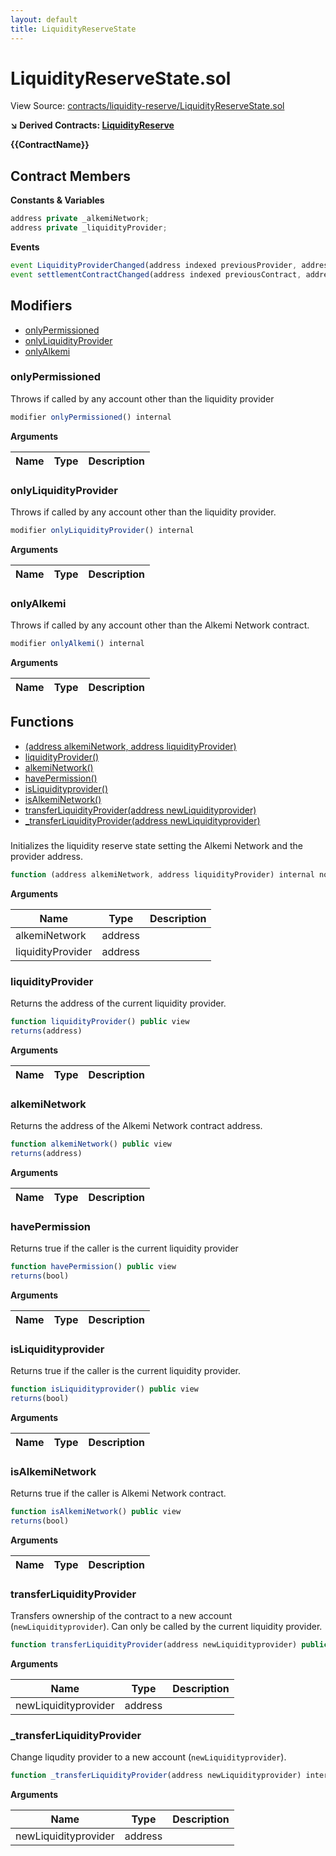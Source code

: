 ```yaml
---
layout: default
title: LiquidityReserveState
---
```


# LiquidityReserveState.sol

View Source: [contracts/liquidity-reserve/LiquidityReserveState.sol](../contracts/liquidity-reserve/LiquidityReserveState.sol)

**↘ Derived Contracts: [LiquidityReserve](LiquidityReserve.md)**

**{{ContractName}}**

## Contract Members
**Constants & Variables**

```js
address private _alkemiNetwork;
address private _liquidityProvider;

```

**Events**

```js
event LiquidityProviderChanged(address indexed previousProvider, address indexed newProvider);
event settlementContractChanged(address indexed previousContract, address indexed newContract);
```

## Modifiers

- [onlyPermissioned](#onlypermissioned)
- [onlyLiquidityProvider](#onlyliquidityprovider)
- [onlyAlkemi](#onlyalkemi)

### onlyPermissioned

Throws if called by any account other than the liquidity provider

```js
modifier onlyPermissioned() internal
```

**Arguments**

| Name        | Type           | Description  |
| ------------- |------------- | -----|

### onlyLiquidityProvider

Throws if called by any account other than the liquidity provider.

```js
modifier onlyLiquidityProvider() internal
```

**Arguments**

| Name        | Type           | Description  |
| ------------- |------------- | -----|

### onlyAlkemi

Throws if called by any account other than the Alkemi Network contract.

```js
modifier onlyAlkemi() internal
```

**Arguments**

| Name        | Type           | Description  |
| ------------- |------------- | -----|

## Functions

- [(address alkemiNetwork, address liquidityProvider)](#)
- [liquidityProvider()](#liquidityprovider)
- [alkemiNetwork()](#alkeminetwork)
- [havePermission()](#havepermission)
- [isLiquidityprovider()](#isliquidityprovider)
- [isAlkemiNetwork()](#isalkeminetwork)
- [transferLiquidityProvider(address newLiquidityprovider)](#transferliquidityprovider)
- [_transferLiquidityProvider(address newLiquidityprovider)](#_transferliquidityprovider)

### 

Initializes the liquidity reserve state setting the Alkemi Network and the provider address.

```js
function (address alkemiNetwork, address liquidityProvider) internal nonpayable
```

**Arguments**

| Name        | Type           | Description  |
| ------------- |------------- | -----|
| alkemiNetwork | address |  | 
| liquidityProvider | address |  | 

### liquidityProvider

Returns the address of the current liquidity provider.

```js
function liquidityProvider() public view
returns(address)
```

**Arguments**

| Name        | Type           | Description  |
| ------------- |------------- | -----|

### alkemiNetwork

Returns the address of the Alkemi Network contract address.

```js
function alkemiNetwork() public view
returns(address)
```

**Arguments**

| Name        | Type           | Description  |
| ------------- |------------- | -----|

### havePermission

Returns true if the caller is the current liquidity provider

```js
function havePermission() public view
returns(bool)
```

**Arguments**

| Name        | Type           | Description  |
| ------------- |------------- | -----|

### isLiquidityprovider

Returns true if the caller is the current liquidity provider.

```js
function isLiquidityprovider() public view
returns(bool)
```

**Arguments**

| Name        | Type           | Description  |
| ------------- |------------- | -----|

### isAlkemiNetwork

Returns true if the caller is Alkemi Network contract.

```js
function isAlkemiNetwork() public view
returns(bool)
```

**Arguments**

| Name        | Type           | Description  |
| ------------- |------------- | -----|

### transferLiquidityProvider

Transfers ownership of the contract to a new account (`newLiquidityprovider`).
Can only be called by the current liquidity provider.

```js
function transferLiquidityProvider(address newLiquidityprovider) public nonpayable onlyLiquidityProvider 
```

**Arguments**

| Name        | Type           | Description  |
| ------------- |------------- | -----|
| newLiquidityprovider | address |  | 

### _transferLiquidityProvider

Change liqudity provider to a new account (`newLiquidityprovider`).

```js
function _transferLiquidityProvider(address newLiquidityprovider) internal nonpayable
```

**Arguments**

| Name        | Type           | Description  |
| ------------- |------------- | -----|
| newLiquidityprovider | address |  | 

